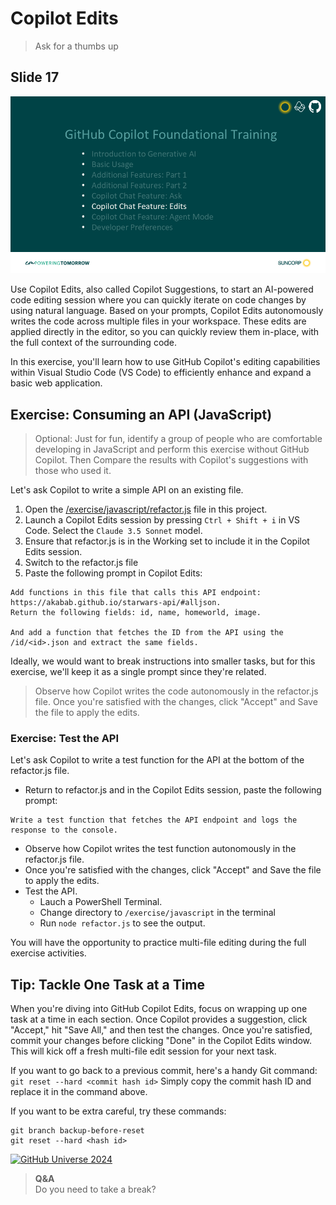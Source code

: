 # Copilot Edits

> Ask for a thumbs up

## Slide 17
![Slide 17](/images/docs-images/foundational/Slide-17.png)

Use Copilot Edits, also called Copilot Suggestions, to start an AI-powered code editing session where you can quickly iterate on code changes by using natural language. Based on your prompts, Copilot Edits autonomously writes the code across multiple files in your workspace. These edits are applied directly in the editor, so you can quickly review them in-place, with the full context of the surrounding code.

In this exercise, you'll learn how to use GitHub Copilot's editing capabilities within Visual Studio Code (VS Code) to efficiently enhance and expand a basic web application.

## Exercise: Consuming an API (JavaScript)

> Optional: Just for fun, identify a group of people who are comfortable developing in JavaScript and perform this exercise without GitHub Copilot. Then Compare the results with Copilot's suggestions with those who used it.

Let's ask Copilot to write a simple API on an existing file.

1. Open the [/exercise/javascript/refactor.js](/exercise/javascript/refactor.js) file in this project.
2. Launch a Copilot Edits session by pressing `Ctrl + Shift + i` in VS Code. Select the `Claude 3.5 Sonnet` model.
3. Ensure that refactor.js is in the Working set to include it in the Copilot Edits session.
4. Switch to the refactor.js file
5. Paste the following prompt in Copilot Edits:

```plaintext
Add functions in this file that calls this API endpoint: https://akabab.github.io/starwars-api/#alljson.
Return the following fields: id, name, homeworld, image.

And add a function that fetches the ID from the API using the /id/<id>.json and extract the same fields.
```

Ideally, we would want to break instructions into smaller tasks, but for this exercise, we'll keep it as a single prompt since they're related.

> Observe how Copilot writes the code autonomously in the refactor.js file. Once you're satisfied with the changes, click "Accept" and Save the file to apply the edits.

### Exercise: Test the API

Let's ask Copilot to write a test function for the API at the bottom of the refactor.js file.

- Return to refactor.js and in the Copilot Edits session, paste the following prompt:

```plaintext
Write a test function that fetches the API endpoint and logs the response to the console.
```

- Observe how Copilot writes the test function autonomously in the refactor.js file.
- Once you're satisfied with the changes, click "Accept" and Save the file to apply the edits.
- Test the API.
  - Lauch a PowerShell Terminal.
  - Change directory to `/exercise/javascript` in the terminal
  - Run `node refactor.js` to see the output.

You will have the opportunity to practice multi-file editing during the full exercise activities.

## Tip: Tackle One Task at a Time

When you're diving into GitHub Copilot Edits, focus on wrapping up one task at a time in each section. Once Copilot provides a suggestion, click "Accept," hit "Save All," and then test the changes. Once you're satisfied, commit your changes before clicking "Done" in the Copilot Edits window. This will kick off a fresh multi-file edit session for your next task.

If you want to go back to a previous commit, here's a handy Git command: `git reset --hard <commit hash id>`
Simply copy the commit hash ID and replace it in the command above.

If you want to be extra careful, try these commands:

```
git branch backup-before-reset
git reset --hard <hash id>
```

[![GitHub Universe 2024](https://img.youtube.com/vi/ZCkh1YUa9Io/0.jpg)](https://www.youtube.com/embed/ZCkh1YUa9Io?si=2D3Du46385DyKU3V)

> **Q&A**
> <br/>Do you need to take a break?